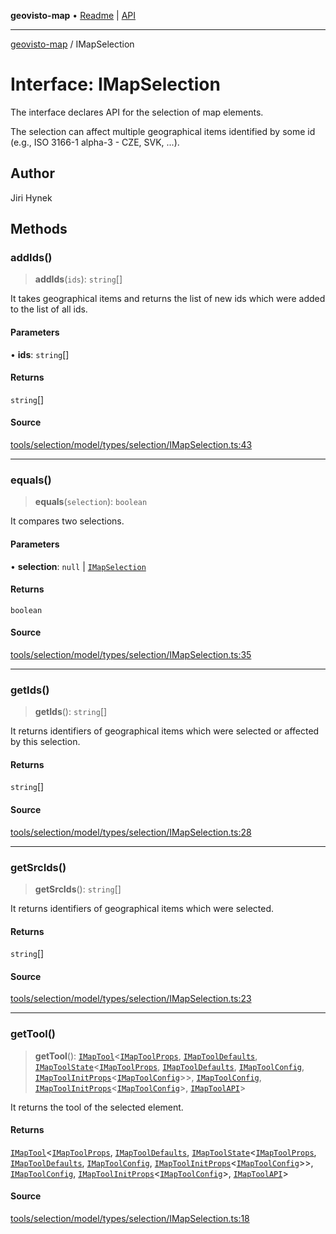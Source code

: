 **geovisto-map** • [Readme](../README.md) \| [API](../globals.md)

***

[geovisto-map](../README.md) / IMapSelection

# Interface: IMapSelection

The interface declares API for the selection of map elements.

The selection can affect multiple geographical items identified by some id (e.g., ISO 3166-1 alpha-3 - CZE, SVK, ...).

## Author

Jiri Hynek

## Methods

### addIds()

> **addIds**(`ids`): `string`[]

It takes geographical items and returns the list of new ids
which were added to the list of all ids.

#### Parameters

• **ids**: `string`[]

#### Returns

`string`[]

#### Source

[tools/selection/model/types/selection/IMapSelection.ts:43](https://github.com/geovisto/geovisto-map/blob/5ee2cb5d45c19062fc8fc6beefa2848c076518b6/src/tools/selection/model/types/selection/IMapSelection.ts#L43)

***

### equals()

> **equals**(`selection`): `boolean`

It compares two selections.

#### Parameters

• **selection**: `null` \| [`IMapSelection`](IMapSelection.md)

#### Returns

`boolean`

#### Source

[tools/selection/model/types/selection/IMapSelection.ts:35](https://github.com/geovisto/geovisto-map/blob/5ee2cb5d45c19062fc8fc6beefa2848c076518b6/src/tools/selection/model/types/selection/IMapSelection.ts#L35)

***

### getIds()

> **getIds**(): `string`[]

It returns identifiers of geographical items which were selected or affected by this selection.

#### Returns

`string`[]

#### Source

[tools/selection/model/types/selection/IMapSelection.ts:28](https://github.com/geovisto/geovisto-map/blob/5ee2cb5d45c19062fc8fc6beefa2848c076518b6/src/tools/selection/model/types/selection/IMapSelection.ts#L28)

***

### getSrcIds()

> **getSrcIds**(): `string`[]

It returns identifiers of geographical items which were selected.

#### Returns

`string`[]

#### Source

[tools/selection/model/types/selection/IMapSelection.ts:23](https://github.com/geovisto/geovisto-map/blob/5ee2cb5d45c19062fc8fc6beefa2848c076518b6/src/tools/selection/model/types/selection/IMapSelection.ts#L23)

***

### getTool()

> **getTool**(): [`IMapTool`](IMapTool.md)\<[`IMapToolProps`](../type-aliases/IMapToolProps.md), [`IMapToolDefaults`](IMapToolDefaults.md), [`IMapToolState`](IMapToolState.md)\<[`IMapToolProps`](../type-aliases/IMapToolProps.md), [`IMapToolDefaults`](IMapToolDefaults.md), [`IMapToolConfig`](../type-aliases/IMapToolConfig.md), [`IMapToolInitProps`](../type-aliases/IMapToolInitProps.md)\<[`IMapToolConfig`](../type-aliases/IMapToolConfig.md)\>\>, [`IMapToolConfig`](../type-aliases/IMapToolConfig.md), [`IMapToolInitProps`](../type-aliases/IMapToolInitProps.md)\<[`IMapToolConfig`](../type-aliases/IMapToolConfig.md)\>, [`IMapToolAPI`](../type-aliases/IMapToolAPI.md)\>

It returns the tool of the selected element.

#### Returns

[`IMapTool`](IMapTool.md)\<[`IMapToolProps`](../type-aliases/IMapToolProps.md), [`IMapToolDefaults`](IMapToolDefaults.md), [`IMapToolState`](IMapToolState.md)\<[`IMapToolProps`](../type-aliases/IMapToolProps.md), [`IMapToolDefaults`](IMapToolDefaults.md), [`IMapToolConfig`](../type-aliases/IMapToolConfig.md), [`IMapToolInitProps`](../type-aliases/IMapToolInitProps.md)\<[`IMapToolConfig`](../type-aliases/IMapToolConfig.md)\>\>, [`IMapToolConfig`](../type-aliases/IMapToolConfig.md), [`IMapToolInitProps`](../type-aliases/IMapToolInitProps.md)\<[`IMapToolConfig`](../type-aliases/IMapToolConfig.md)\>, [`IMapToolAPI`](../type-aliases/IMapToolAPI.md)\>

#### Source

[tools/selection/model/types/selection/IMapSelection.ts:18](https://github.com/geovisto/geovisto-map/blob/5ee2cb5d45c19062fc8fc6beefa2848c076518b6/src/tools/selection/model/types/selection/IMapSelection.ts#L18)
